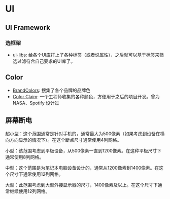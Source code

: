 # UI

## UI Framework

### 选框架

- [ui-libs](ui-libs.vercel.app): 给各个UI库打上了各种标签（或者说属性），之后就可以基于标签来筛选过滤符合自己要求的UI库了。

## Color

- [BrandColors](https://brandcolors.net/): 搜集了各个品牌的品牌色
- [Color Claim](https://vanschneider.com/colors): 一个工程师收集的各种颜色，方便用于之后的项目开发。曾为 NASA、Spotify 设计过

## 屏幕断电

超小型：这个范围通常是针对手机的，通常最大为500像素（如果考虑到设备在横向方向显示的情况下）。在这个断点尺寸通常使用4列网格。

小型：该范围考虑到平板设备，从500像素一直到1200像素。在这种平板尺寸下通常使用8列网格。

中型：这个范围是为笔记本电脑设备设计的，通常从1200像素到1400像素。在这个尺寸下通常使用12列网格。

大型：此范围考虑到大型外接显示器的尺寸，1400像素及以上。在这个尺寸下通常继续使用12列网格。
